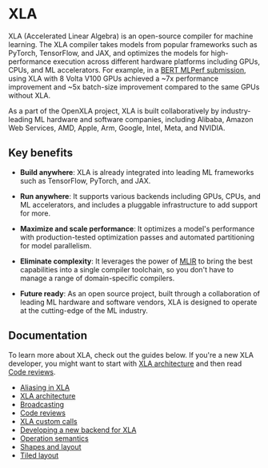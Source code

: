 # XLA

XLA (Accelerated Linear Algebra) is an open-source compiler for machine
learning. The XLA compiler takes models from popular frameworks such as PyTorch,
TensorFlow, and JAX, and optimizes the models for high-performance execution
across different hardware platforms including GPUs, CPUs, and ML accelerators.
For example, in a
[BERT MLPerf submission](https://blog.tensorflow.org/2020/07/tensorflow-2-mlperf-submissions.html),
using XLA with 8 Volta V100 GPUs achieved a ~7x performance improvement and ~5x
batch-size improvement compared to the same GPUs without XLA.

As a part of the OpenXLA project, XLA is built collaboratively by
industry-leading ML hardware and software companies, including
Alibaba, Amazon Web Services, AMD, Apple, Arm, Google, Intel, Meta, and NVIDIA.

## Key benefits

-   **Build anywhere**: XLA is already integrated into leading ML frameworks
    such as TensorFlow, PyTorch, and JAX.

-   **Run anywhere**: It supports various backends including GPUs, CPUs, and ML
    accelerators, and includes a pluggable infrastructure to add support for
    more.

-   **Maximize and scale performance**: It optimizes a model's performance with
    production-tested optimization passes and automated partitioning for model
    parallelism.

-   **Eliminate complexity**: It leverages the power of
    [MLIR](https://mlir.llvm.org/) to bring the best capabilities into a single
    compiler toolchain, so you don't have to manage a range of domain-specific
    compilers.

-   **Future ready**: As an open source project, built through a collaboration
    of leading ML hardware and software vendors, XLA is designed to operate at
    the cutting-edge of the ML industry.

## Documentation

To learn more about XLA, check out the guides below. If you're a new XLA
developer, you might want to start with [XLA architecture](architecture.md) and
then read [Code reviews](code_reviews.md).

-   [Aliasing in XLA](aliasing.md)
-   [XLA architecture](architecture.md)
-   [Broadcasting](broadcasting.md)
-   [Code reviews](code_reviews.md)
-   [XLA custom calls](custom_call.md)
-   [Developing a new backend for XLA](developing_new_backend.md)
-   [Operation semantics](operation_semantics.md)
-   [Shapes and layout](shapes.md)
-   [Tiled layout](tiled_layout.md)
